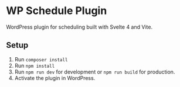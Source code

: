 # WP Schedule Plugin

WordPress plugin for scheduling built with Svelte 4 and Vite.

## Setup

1.  Run `composer install`
2.  Run `npm install`
3.  Run `npm run dev` for development or `npm run build` for production.
4.  Activate the plugin in WordPress.